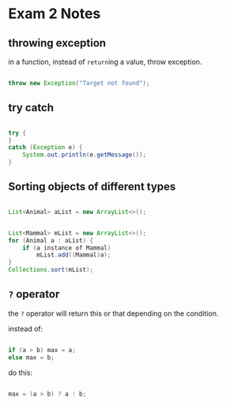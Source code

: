 # Exam 2 Notes

## throwing exception

in a function, instead of `return`ing a value, throw exception.

```java

throw new Exception("Target not found");

```

## try catch

```java

try {
}
catch (Exception e) {
	System.out.println(e.getMessage());
}

```

## Sorting objects of different types

```java

List<Animal> aList = new ArrayList<>();

```

```java

List<Mammal> mList = new ArrayList<>();
for (Animal a : aList) {
	if (a instance of Mammal)
		mList.add((Mammal)a);
}
Collections.sort(mList);

```

## `?` operator

the `?` operator will return this or that depending on the condition.

instead of:

```java

if (a > b) max = a;
else max = b;

```

do this:

```java

max = (a > b) ? a : b;

```
